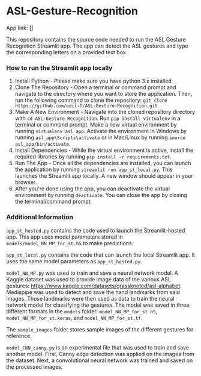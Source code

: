 # ASL-Gesture-Recognition

App link: []

This repository contains the source code needed to run the ASL Gesture Recognition Streamlit app. The app can detect the ASL gestures and type the corresponding letters on a provided text box.

### How to run the Streamlit app locally

1. Install Python - Please make sure you have python 3.x installed.
2. Clone The Repository - Open a terminal or command prompt and navigate to the directory where you want to store the application. Then, run the following command to clone the repository: `git clone https://github.com/odil-T/ASL-Gesture-Recognition.git`
3. Make A New Environment - Navigate into the cloned repository directory with `cd ASL-Gesture-Recognition`. Run `pip install virtualenv` in a terminal or command prompt. Make a new virtual environment by running `virtualenv asl_app`. Activate the environment in Windows by running `asl_app\Scripts\activate` or in Mac/Linux by running `source asl_app/bin/activate`.
5. Install Dependencies - While the virtual environment is active, install the required libraries by running `pip install -r requirements.txt`.
6. Run The App - Once all the dependencies are installed, you can launch the application by running `streamlit run app_st_local.py`. This launches the Streamlit app locally. A new window should appear in your browser.
7. After you're done using the app, you can deactivate the virtual environment by running `deactivate`. You can close the app by closing the terminal/command prompt.

### Additional Information

`app_st_hosted.py` contains the code used to launch the Streamlit-hosted app. This app uses model parameters stored in `models/model_NN_MP_for_st.h5` to make predictions.

`app_st_local.py` contains the code that can launch the local Streamlit app. It uses the same model parameters as `app_st_hosted.py`.

`model_NN_MP.py` was used to train and save a neural network model. A Kaggle dataset was used to provide image data of the various ASL gestures: https://www.kaggle.com/datasets/grassknoted/asl-alphabet. Mediapipe was used to detect and save the hand landmarks from said images. Those landmarks were then used as data to train the neural network model for classifying the gestures. The model was saved in three different formats in the `models` folder: `model_NN_MP_for_st.h5`, `model_NN_MP_for_st.keras`, and `model_NN_MP_for_st.tf`.

The `sample_images` folder stores sample images of the different gestures for reference.

`model_CNN_canny.py` is an experimental file that was used to train and save another model. First, Canny edge detection was applied on the images from the dataset. Next, a convolutional neural network was trained and saved on the processed images.
